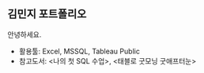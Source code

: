 김민지 포트폴리오
---------------------------------------------------------
안녕하세요. 

- 활용툴: Excel, MSSQL, Tableau Public
- 참고도서: <나의 첫 SQL 수업>, <태블로 굿모닝 굿애프터눈>





